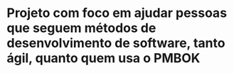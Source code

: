 # Projeto com foco em ajudar pessoas que seguem métodos de desenvolvimento de software, tanto ágil, quanto quem usa o PMBOK
